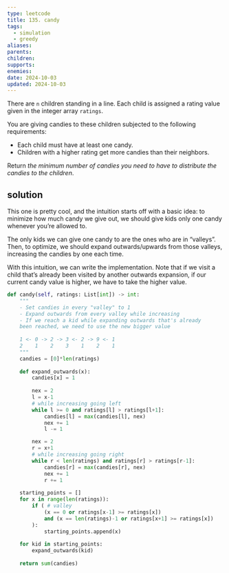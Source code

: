 ```yaml
---
type: leetcode
title: 135. candy
tags:
  - simulation
  - greedy
aliases: 
parents: 
children: 
supports: 
enemies: 
date: 2024-10-03
updated: 2024-10-03
---
```


There are `n` children standing in a line. Each child is assigned a rating value given in the integer array `ratings`.

You are giving candies to these children subjected to the following requirements:

- Each child must have at least one candy.
- Children with a higher rating get more candies than their neighbors.

Return _the minimum number of candies you need to have to distribute the candies to the children_.

## solution

This one is pretty cool, and the intuition starts off with a basic idea: to minimize how much candy we give out, we should give kids only one candy whenever you’re allowed to.

The only kids we can give one candy to are the ones who are in “valleys”. Then, to optimize, we should expand outwards/upwards from those valleys, increasing the candies by one each time.

With this intuition, we can write the implementation. Note that if we visit a child that’s already been visited by another outwards expansion, if our current candy value is higher, we have to take the higher value.

```python
def candy(self, ratings: List[int]) -> int:  
	"""  
	- Set candies in every "valley" to 1  
	- Expand outwards from every valley while increasing  
	- If we reach a kid while expanding outwards that's already  
	been reached, we need to use the new bigger value  
	
	1 <- 0 -> 2 -> 3 <- 2 -> 9 <- 1  
	2    1    2    3    1    2    1  
	"""  
	candies = [0]*len(ratings)  
	
	def expand_outwards(x):  
		candies[x] = 1  
	
		nex = 2  
		l = x-1  
		# while increasing going left  
		while l >= 0 and ratings[l] > ratings[l+1]:  
			candies[l] = max(candies[l], nex)  
			nex += 1  
			l -= 1  

		nex = 2  
		r = x+1  
		# while increasing going right  
		while r < len(ratings) and ratings[r] > ratings[r-1]:  
			candies[r] = max(candies[r], nex)  
			nex += 1  
			r += 1  
	
	starting_points = []  
	for x in range(len(ratings)):  
		if ( # valley  
			(x == 0 or ratings[x-1] >= ratings[x])  
			and (x == len(ratings)-1 or ratings[x+1] >= ratings[x])   
		):  
			starting_points.append(x)  
	
	for kid in starting_points:  
		expand_outwards(kid)  
	
	return sum(candies)
```
